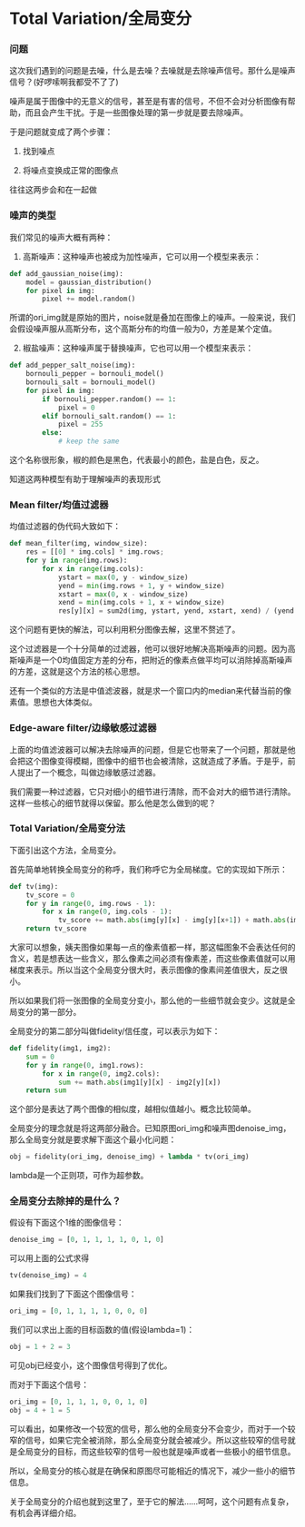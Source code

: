 # Total Variation/全局变分

### 问题

这次我们遇到的问题是去噪，什么是去噪？去噪就是去除噪声信号。那什么是噪声信号？(好啰嗦啊我都受不了了)

噪声是属于图像中的无意义的信号，甚至是有害的信号，不但不会对分析图像有帮助，而且会产生干扰。于是一些图像处理的第一步就是要去除噪声。

于是问题就变成了两个步骤：

1. 找到噪点

2. 将噪点变换成正常的图像点

往往这两步会和在一起做

### 噪声的类型

我们常见的噪声大概有两种：

1. 高斯噪声：这种噪声也被成为加性噪声，它可以用一个模型来表示：
```python
def add_gaussian_noise(img):
    model = gaussian_distribution()
    for pixel in img:
        pixel += model.random() 
```
所谓的ori_img就是原始的图片，noise就是叠加在图像上的噪声。一般来说，我们会假设噪声服从高斯分布，这个高斯分布的均值一般为0，方差是某个定值。

2. 椒盐噪声：这种噪声属于替换噪声，它也可以用一个模型来表示：
```python
def add_pepper_salt_noise(img):
    bornouli_pepper = bornouli_model()
    bornouli_salt = bornouli_model()
    for pixel in img:
        if bornouli_pepper.random() == 1:
            pixel = 0
        elif bornouli_salt.random() == 1:
            pixel = 255
        else:
            # keep the same
```

这个名称很形象，椒的颜色是黑色，代表最小的颜色，盐是白色，反之。

知道这两种模型有助于理解噪声的表现形式

### Mean filter/均值过滤器

均值过滤器的伪代码大致如下：
```python
def mean_filter(img, window_size):
    res = [[0] * img.cols] * img.rows;
    for y in range(img.rows):
        for x in range(img.cols):
            ystart = max(0, y - window_size)
            yend = min(img.rows + 1, y + window_size)
            xstart = max(0, x - window_size)
            xend = min(img.cols + 1, x + window_size)
            res[y][x] = sum2d(img, ystart, yend, xstart, xend) / (yend - ystart) / (xend - xstart)            
```

这个问题有更快的解法，可以利用积分图像去解，这里不赘述了。

这个过滤器是一个十分简单的过滤器，他可以很好地解决高斯噪声的问题。因为高斯噪声是一个0均值固定方差的分布，把附近的像素点做平均可以消除掉高斯噪声的方差，这就是这个方法的核心思想。

还有一个类似的方法是中值滤波器，就是求一个窗口内的median来代替当前的像素值。思想也大体类似。

### Edge-aware filter/边缘敏感过滤器

上面的均值滤波器可以解决去除噪声的问题，但是它也带来了一个问题，那就是他会把这个图像变得模糊，图像中的细节也会被清除，这就造成了矛盾。于是乎，前人提出了一个概念，叫做边缘敏感过滤器。

我们需要一种过滤器，它只对细小的细节进行清除，而不会对大的细节进行清除。这样一些核心的细节就得以保留。那么他是怎么做到的呢？

### Total Variation/全局变分法

下面引出这个方法，全局变分。

首先简单地转换全局变分的称呼，我们称呼它为全局梯度。它的实现如下所示：
```python
def tv(img):
    tv_score = 0
    for y in range(0, img.rows - 1):
        for x in range(0, img.cols - 1):
            tv_score += math.abs(img[y][x] - img[y][x+1]) + math.abs(img[y][x] - img[y+1][x]) 
    return tv_score
```

大家可以想象，姨夫图像如果每一点的像素值都一样，那这幅图象不会表达任何的含义，若是想表达一些含义，那么像素之间必须有像素差，而这些像素值就可以用梯度来表示。所以当这个全局变分很大时，表示图像的像素间差值很大，反之很小。

所以如果我们将一张图像的全局变分变小，那么他的一些细节就会变少。这就是全局变分的第一部分。

全局变分的第二部分叫做fidelity/信任度，可以表示为如下：
```python
def fidelity(img1, img2):
    sum = 0
    for y in range(0, img1.rows):
        for x in range(0, img2.cols):
            sum += math.abs(img1[y][x] - img2[y][x])
    return sum
```

这个部分是表达了两个图像的相似度，越相似值越小。概念比较简单。

全局变分的理念就是将这两部分融合。已知原图ori_img和噪声图denoise_img，那么全局变分就是要求解下面这个最小化问题：
```python
obj = fidelity(ori_img, denoise_img) + lambda * tv(ori_img)
```

lambda是一个正则项，可作为超参数。

### 全局变分去除掉的是什么？

假设有下面这个1维的图像信号：
```python
denoise_img = [0, 1, 1, 1, 1, 0, 1, 0]
```
可以用上面的公式求得
```python
tv(denoise_img) = 4
```
如果我们找到了下面这个图像信号：
```python
ori_img = [0, 1, 1, 1, 1, 0, 0, 0]
```
我们可以求出上面的目标函数的值(假设lambda=1)：
```python
obj = 1 + 2 = 3
```
可见obj已经变小，这个图像信号得到了优化。

而对于下面这个信号：
```python
ori_img = [0, 1, 1, 1, 0, 0, 1, 0]
obj = 4 + 1 = 5
```

可以看出，如果修改一个较宽的信号，那么他的全局变分不会变少，而对于一个较窄的信号，如果它完全被消除，那么全局变分就会被减少。所以这些较窄的信号就是全局变分的目标，而这些较窄的信号一般也就是噪声或者一些极小的细节信息。

所以，全局变分的核心就是在确保和原图尽可能相近的情况下，减少一些小的细节信息。

关于全局变分的介绍也就到这里了，至于它的解法……呵呵，这个问题有点复杂，有机会再详细介绍。
